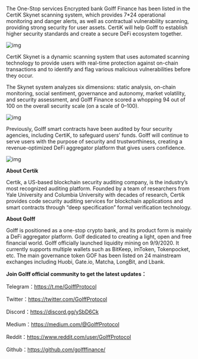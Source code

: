 The One-Stop services Encrypted bank Golff Finance has been listed in the CertiK Skynet scanning system, which provides 7*24 operational monitoring and danger alerts, as well as contractual vulnerability scanning, providing strong security for user assets. CertiK will help Golff to establish higher security standards and create a secure DeFi ecosystem together.

![img](https://miro.medium.com/max/1050/0*tl77zV4EdDf6_yxs)

CertiK Skynet is a dynamic scanning system that uses automated scanning technology to provide users with real-time protection against on-chain transactions and to identify and flag various malicious vulnerabilities before they occur.

The Skynet system analyzes six dimensions: static analysis, on-chain monitoring, social sentiment, governance and autonomy, market volatility, and security assessment, and Golff Finance scored a whopping 94 out of 100 on the overall security scale (on a scale of 0–100).

![img](https://miro.medium.com/max/1050/0*_3ZA1cqsmjk51ssM)

Previously, Golff smart contracts have been audited by four security agencies, including CertiK, to safeguard users’ funds. Golff will continue to serve users with the purpose of security and trustworthiness, creating a revenue-optimized DeFi aggregator platform that gives users confidence.

![img](https://miro.medium.com/max/1050/0*gz-PjR82KrnxV381)

**About Certik**

Certik, a US-based blockchain security auditing company, is the industry’s most recognized auditing platform. Founded by a team of researchers from Yale University and Columbia University with decades of research, Certik provides code security auditing services for blockchain applications and smart contracts through “deep specification” formal verification technology.

**About Golff**

Golff is positioned as a one-stop crypto bank, and its product form is mainly a DeFi aggregator platform. Golf dedicated to creating a light, open and free financial world. Golff officially launched liquidity mining on 9/9/2020. It currently supports multiple wallets such as BitKeep, imToken, Tokenpocket, etc. The main governance token GOF has been listed on 24 mainstream exchanges including Huobi, Gate.io, Matcha, LongBit, and Lbank.

**Join Golff official community to get the latest updates：**

Telegram：https://t.me/GolffProtocol

Twitter：https://twitter.com/GolffProtocol

Discord：https://discord.gg/ySbD6Ck

Medium：https://medium.com/@GolffProtocol

Reddit：https://www.reddit.com/user/GolffProtocol

Github：https://github.com/golfffinance/
